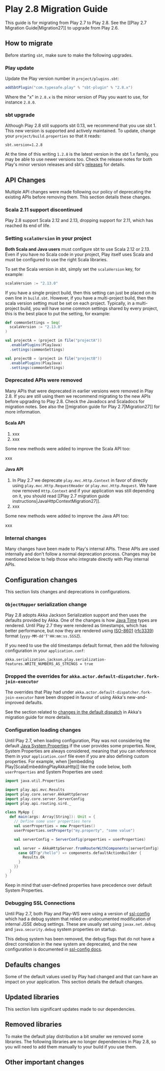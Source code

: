 <!--- Copyright (C) 2009-2019 Lightbend Inc. <https://www.lightbend.com> -->

# Play 2.8 Migration Guide

This guide is for migrating from Play 2.7 to Play 2.8. See the [[Play 2.7 Migration Guide|Migration27]] to upgrade from Play 2.6.

## How to migrate

Before starting `sbt`, make sure to make the following upgrades.

### Play update

Update the Play version number in `project/plugins.sbt`:

```scala
addSbtPlugin("com.typesafe.play" % "sbt-plugin" % "2.8.x")
```

Where the "x" in `2.8.x` is the minor version of Play you want to use, for instance `2.8.0`.

### sbt upgrade

Although Play 2.8 still supports sbt 0.13, we recommend that you use sbt 1. This new version is supported and actively maintained. To update, change your `project/build.properties` so that it reads:

```properties
sbt.version=1.2.8
```

At the time of this writing `1.2.8` is the latest version in the sbt 1.x family, you may be able to use newer versions too. Check the release notes for both Play's minor version releases and sbt's [releases](https://github.com/sbt/sbt/releases) for details.

## API Changes

Multiple API changes were made following our policy of deprecating the existing APIs before removing them. This section details these changes.

### Scala 2.11 support discontinued

Play 2.8 support Scala 2.12 and 2.13, dropping support for 2.11, which has reached its end of life.

### Setting `scalaVersion` in your project

**Both Scala and Java users** must configure sbt to use Scala 2.12 or 2.13.  Even if you have no Scala code in your project, Play itself uses Scala and must be configured to use the right Scala libraries.

To set the Scala version in sbt, simply set the `scalaVersion` key, for example:

```scala
scalaVersion := "2.13.0"
```

If you have a single project build, then this setting can just be placed on its own line in `build.sbt`.  However, if you have a multi-project build, then the scala version setting must be set on each project.  Typically, in a multi-project build, you will have some common settings shared by every project, this is the best place to put the setting, for example:

```scala
def commonSettings = Seq(
  scalaVersion := "2.13.0"
)

val projectA = (project in file("projectA"))
  .enablePlugins(PlayJava)
  .settings(commonSettings)

val projectB = (project in file("projectB"))
  .enablePlugins(PlayJava)
  .settings(commonSettings)
```

### Deprecated APIs were removed

Many APIs that were deprecated in earlier versions were removed in Play 2.8. If you are still using them we recommend migrating to the new APIs before upgrading to Play 2.8. Check the Javadocs and Scaladocs for migration notes. See also the [[migration guide for Play 2.7|Migration27]] for more information.

#### Scala API

1. xxx
1. xxx

Some new methods were added to improve the Scala API too:

xxx

#### Java API

1. In Play 2.7 we deprecate `play.mvc.Http.Context` in favor of directly using `play.mvc.Http.RequestHeader` or `play.mvc.Http.Request`. We have now removed `Http.Context` and if your application was still depending on it, you should read [[Play 2.7 migration guide instructions|JavaHttpContextMigration27]].
1. xxx

Some new methods were added to improve the Java API too:

xxx

### Internal changes

Many changes have been made to Play's internal APIs. These APIs are used internally and don't follow a normal deprecation process. Changes may be mentioned below to help those who integrate directly with Play internal APIs.

## Configuration changes

This section lists changes and deprecations in configurations.

### `ObjectMapper` serialization change

Play 2.8 adopts Akka Jackson Serialization support and then uses the defaults provided by Akka. One of the changes is how [Java Time](https://docs.oracle.com/javase/8/docs/api/java/time/package-summary.html) types are rendered. Until Play 2.7 they were rendered as timestamps, which has better performance, but now they are rendered using [ISO-8601](https://www.iso.org/iso-8601-date-and-time-format.html) ([rfc3339](https://tools.ietf.org/html/rfc3339)) format (`yyyy-MM-dd'T'HH:mm:ss.SSSZ`).

If you need to use the old timestamps default format, then add the following configuration in your `application.conf`:

```HOCON
akka.serialization.jackson.play.serialization-features.WRITE_NUMBERS_AS_STRINGS = true
```

### Dropped the overrides for `akka.actor.default-dispatcher.fork-join-executor`

The overrides that Play had under `akka.actor.default-dispatcher.fork-join-executor` have been dropped in favour of using Akka's new-and-improved defaults.

See the section related to [changes in the default dispatch][akka-migration-guide-default-dispatcher] in Akka's migration guide for more details.

[akka-migration-guide-default-dispatcher]: https://doc.akka.io/docs/akka/2.6/project/migration-guide-2.5.x-2.6.x.html#default-dispatcher-size

### Configuration loading changes

Until Play 2.7, when loading configuration, Play was not considering the default [Java System Properties](https://docs.oracle.com/javase/tutorial/essential/environment/sysprop.html) if the user provides some properties. Now, System Properties are always considered, meaning that you can reference them in your `application.conf` file even if you are also defining custom properties. For example, when [[embedding Play|ScalaEmbeddingPlayAkkaHttp]] like the code below, both `userProperties` and System Properties are used:

```scala
import java.util.Properties

import play.api.mvc.Results
import play.core.server.AkkaHttpServer
import play.core.server.ServerConfig
import play.api.routing.sird._

class MyApp {
  def main(args: Array[String]): Unit = {
    // Define some user properties here
    val userProperties = new Properties()
    userProperties.setProperty("my.property", "some value")

    val serverConfig = ServerConfig(properties = userProperties)

    val server = AkkaHttpServer.fromRouterWithComponents(serverConfig) { components => {
      case GET(p"/hello") => components.defaultActionBuilder {
        Results.Ok
      }
    }}
  }
}
```

Keep in mind that user-defined properties have precedence over default System Properties.

### Debugging SSL Connections

Until Play 2.7, both Play and Play-WS were using a version of [ssl-config](https://lightbend.github.io/ssl-config/) which had a debug system that relied on undocumented modification of internal JSSE debug settings. These are usually set using `javax.net.debug` and `java.security.debug` system properties on startup.

This debug system has been removed, the debug flags that do not have a direct correlation in the new system are deprecated, and the new configuration is documented in [ssl-config docs](https://lightbend.github.io/ssl-config/DebuggingSSL.html).

## Defaults changes

Some of the default values used by Play had changed and that can have an impact on your application. This section details the default changes.

## Updated libraries

This section lists significant updates made to our dependencies.

## Removed libraries

To make the default play distribution a bit smaller we removed some libraries. The following libraries are no longer dependencies in Play 2.8, so you will need to add them manually to your build if you use them.

## Other important changes
